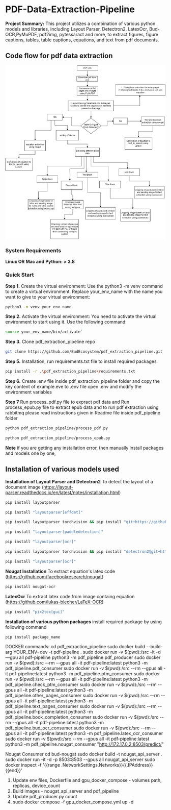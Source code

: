 # PDF-Data-Extraction-Pipeline

**Project Summary:** This project utilizes a combination of various python models and libraries, including Layout Parser, Detectron2, LatexOcr, Bud-OCR,PyMuPDF, pdf2img, pytessaract and more, to extract figures, figure captions, tables, table captions, equations, and text from pdf documents.

## Code flow for pdf data extraction
![Alt Text](flowChart.png)

### System Requirements
**Linux OR Mac and**
**Python: > 3.8**

### Quick Start
**Step 1.**
Create the virtual environment: Use the python3 -m venv command to create a virtual environment. Replace your_env_name with the name you want to give to your virtual environment:
```bash
python3 -m venv your_env_name
```

**Step 2.**
Activate the virtual environment: You need to activate the virtual environment to start using it. Use the following command:

```bash
source your_env_name/bin/activate`
```

**Step 3.**
Clone pdf_extraction_pipeline repo

```bash
git clone https://github.com/BudEcosystem/pdf_extraction_pipeline.git
```

**Step 5.**
Installation, run requirements.txt file to install required packages

``` bash
pip install -r .\pdf_extraction_pipeline\requirements.txt
```

**Step 6.**
Create .env file inside pdf_extraction_pipeline folder and copy the key content of example.eve to .env file
open .env and modify the environment variables 

**Step 7**
Run process_pdf.py file to expract pdf data and Run process_epub.py file to extract epub data and to run pdf extraction using rabbitmq please read instructions given in Readme file inside pdf_pipeline folder

```bash 
python pdf_extraction_pipeline/process_pdf.py
```
```bash 
python pdf_extraction_pipeline/process_epub.py
```




**Note** 
if you are getting any installation error, then manually install packages and models one by one,

## Installation of various models used

**Installation of Layout Parser and Detectron2**
To detect the layout of a document image (https://layout-parser.readthedocs.io/en/latest/notes/installation.html)

```bash
pip install layoutparser	
```

```bash
pip install "layoutparser[effdet]"		
```

```bash
pip install layoutparser torchvision && pip install "git+https://github.com/facebookresearch/detectron2.git@v0.5#egg=detectron2"		
```

```bash
pip install "layoutparser[paddledetection]"		
```

```bash
pip install "layoutparser[ocr]"		
```

```bash
pip install layoutparser torchvision && pip install "detectron2@git+https://github.com/facebookresearch/detectron2.git@v0.5#egg=detectron2"

```
```bash
pip install "layoutparser[ocr]"	
```

**Nougat Installation**
To extract equation's latex code (https://github.com/facebookresearch/nougat)

```bash
pip install nougat-ocr
```

**LatexOcr**
To extract latex code from image containg equation (https://github.com/lukas-blecher/LaTeX-OCR)

```bash
pip install "pix2tex[gui]"
```

**Installation of various python packages**
install required package by using following command

```bash
pip install package_name
```


DOCKER commands:
cd pdf_extraction_pipeline
sudo docker build --build-arg YOUR_ENV=dev -t pdf-pipeline .
sudo docker run -v $(pwd):/src -it -d —gpu all pdf-pipeline python3 -m pdf_pipeline.pdf_producer
sudo docker run -v $(pwd):/src --rm --gpus all -it pdf-pipeline:latest python3 -m pdf_pipeline.pdf_consumer
sudo docker run -v $(pwd):/src --rm --gpus all -it pdf-pipeline:latest python3 -m pdf_pipeline.ptm_consumer
sudo docker run -v $(pwd):/src --rm --gpus all -it pdf-pipeline:latest python3 -m pdf_pipeline.check_ptm_consumer
sudo docker run -v $(pwd):/src --rm --gpus all -it pdf-pipeline:latest python3 -m pdf_pipeline.other_pages_consumer
sudo docker run -v $(pwd):/src --rm --gpus all -it pdf-pipeline:latest python3 -m pdf_pipeline.text_pages_consumer
sudo docker run -v $(pwd):/src --rm --gpus all -it pdf-pipeline:latest python3 -m pdf_pipeline.book_completion_consumer
sudo docker run -v $(pwd):/src --rm --gpus all -it pdf-pipeline:latest python3 -m pdf_pipeline.bud_ocr_consumer
sudo docker run -v $(pwd):/src --rm --gpus all -it pdf-pipeline:latest python3 -m pdf_pipeline.latex_ocr_consumer
sudo docker run -v $(pwd):/src --rm --gpus all -it pdf-pipeline:latest python3 -m pdf_pipeline.nougat_consumer "http://172.17.0.2:8503/predict/"

Nougat Consumer
cd bud-nougat
sudo docker build -t nougat_api_server .
sudo docker run -it -d -p 8503:8503 --gpus all nougat_api_server
sudo docker inspect -f '{{range .NetworkSettings.Networks}}{{.IPAddress}}{{end}}' <container id or name>


1. Update env files, Dockerfile and gpu_docker_compose - volumes path, replicas, device_count
2. Build images - nougat_api_server and pdf_pipeline
3. Update pdf_producer.py count
4. sudo docker compose -f gpu_docker_compose.yml up -d



